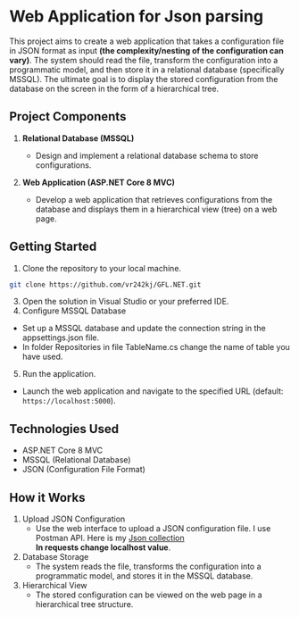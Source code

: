 
# Web Application for Json parsing

This project aims to create a web application that takes a configuration file in JSON format as input **(the complexity/nesting of the configuration can vary)**. The system should read the file, transform the configuration into a programmatic model, and then store it in a relational database (specifically MSSQL). The ultimate goal is to display the stored configuration from the database on the screen in the form of a hierarchical tree.

## Project Components

1. **Relational Database (MSSQL)**
   - Design and implement a relational database schema to store configurations.

2. **Web Application (ASP.NET Core 8 MVC)**
   - Develop a web application that retrieves configurations from the database and displays them in a hierarchical view (tree) on a web page.
## Getting Started
1.  Clone the repository to your local machine.
```bash
git clone https://github.com/vr242kj/GFL.NET.git
```
3.  Open the solution in Visual Studio or your preferred IDE.
4.  Configure MSSQL Database
   - Set up a MSSQL database and update the connection string in the appsettings.json file.
   - In folder Repositories in file TableName.cs change the name of table you have used.
5.  Run the application.
   - Launch the web application and navigate to the specified URL (default: `https://localhost:5000`).
## Technologies Used
- ASP.NET Core 8 MVC
- MSSQL (Relational Database)
- JSON (Configuration File Format)
## How it Works
1. Upload JSON Configuration
   - Use the web interface to upload a JSON configuration file. I use Postman API. Here is my [Json collection](https://www.postman.com/aerospace-astronomer-15181326/workspace/library-postman/collection/15327265-658037de-857e-4988-b07d-88b38e522410?action=share&creator=15327265&active-environment=15327265-2bba51c3-b3f0-423b-98ea-d90559a57456)\
     **In requests change localhost value**.
2. Database Storage
   - The system reads the file, transforms the configuration into a programmatic model, and stores it in the MSSQL database.
3. Hierarchical View
   - The stored configuration can be viewed on the web page in a hierarchical tree structure.
